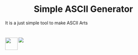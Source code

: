 <h1 align="center">Simple ASCII Generator</h1>
<p>It is a just simple tool to make ASCII Arts</p>
<h1 align="center">
  <a href="https://www.python.org/"><img src="https://w7.pngwing.com/pngs/792/780/png-transparent-python-computer-icons-tutorial-computer-programming-social-icons-miscellaneous-angle-text-thumbnail.png" width="40px" height="40px" align="left"></a>

</h1>
<p>
<img src="https://img.shields.io/static/v1?label=Blog&message=Rocketseat&color=7159c1&style=for-the-badge&logo=ghost"/>
</p>
